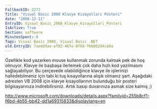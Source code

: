 ```yaml
---
FallbackID: 2272
Title: "Visual Basic 2008 Klavye Kısayolları Posteri"
date: "2008-12-11"
EntryID: Visual_Basic_2008_Klavye_Kisayollari_Posteri
IsActive: True
Section: software
MinutesSpent: 0
Tags: Visual Basic 2008, Visual Basic .NET
old.EntryID: 7aeeb9ae-ef82-46fe-8f68-f6680294ca0a
---
```

Özellikle kod yazarken mouse kullanmak zorunda kalmak pek de hoş
olmuyor. Klavye ile başbaşa ilerlemek çok daha hızlı kod yazılmasını
sağlayabiliyor. Bu çerçevede olabildiğince klavye ile işlerinizi
halledebilmeniz için tabi ki tuş kısayollarına alışık olmanız şart.
Aşağıdaki adresten VB 2008 için klavye kısayollarının bulunduğu bir
posteri bilgisayarınıza indirebilirsiniz. Artık basıp duvarınıza asmak
size kalmış ;)

<http://www.microsoft.com/downloads/details.aspx?familyid=255b8cf1-f6bd-4b55-bb42-dd1a69315833&displaylang=en>


